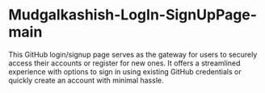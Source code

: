 # Mudgalkashish-LogIn-SignUpPage-main
This GitHub login/signup page serves as the gateway for users to securely access their accounts or register for new ones. It offers a streamlined experience with options to sign in using existing GitHub credentials or quickly create an account with minimal hassle.
